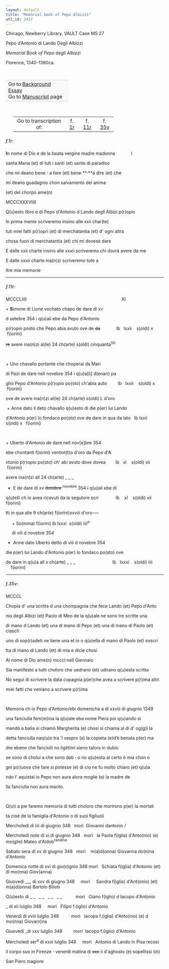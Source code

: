 ```yaml
---
layout: default
title: "Memorial book of Pepo Albizzi"
utl_id: 2437
---
```



Chicago, Newberry Library, VAULT Case MS 27


Pepo d’Antonio di Lando Degli Albizzi


*Memorial Book of Pepo degli Albizzi*


Florence, 1340-1360ca.


 

<table border="0.5" cellpadding="1" cellspacing="1" style="width: 200px; background-color:#F8F8F8;"><tbody style="border-color:#ccc"><tr style="border-color:#ccc"><td>Go to <a href="{{ site.baseurl }}/essay/001" target="_blank">Background Essay</a><br />
			Go to <a href="{{ site.baseurl }}/www/record.html?id=001" target="_blank">Manuscript</a> page</td>
</tr></tbody></table>
 


<table border="0.5" cellpadding="1" cellspacing="1" style="width: 320px; margin-left: 0.25in;"><tbody><tr style="border-color:#B3B6B7"><td style="text-align:center">Go to transcription of:</td>
<td style="text-align:center">f. <a href="#1">1r</a></td>
<td style="text-align:center">f. <a href="#2">11r</a></td>
<td style="text-align:center">f. <a href="#3">35v</a></td>
</tr></tbody></table>
<h5 id="1" style="color:#555;">f.1r:</h5>

**I**n nome di Dio e de la beata vergine madre madonna             I


santa Maria (et) di tuti i santi (et) sante di paradiso


che mi deano bene **·** a fare (et) bene **·**a dire (et) che


mi deano guadagnio chon salvamento del anima


(et) del chorpo ame(n)


MCCCXXXVIIII


Q(u)esto libro e di Pepo d'Antonio d Lando degli Albizi p(r)opio



In prima mente scriveremo insino alle xxii char(te)


tuti miei fatti p(r)opri (et) di merchatantia (et) d' ogni altra


chosa fuori di merchatantia (et) chi mi dovese dare


E dalle xxii charte insino alle xxxii scriveremo chi dovrà avere da me


E dalle xxxii charte ina(n)zi scriveremo tute a


ltre mie memorie


<hr /><h5 id="2" style="color:#555;">f.11r:</h5>

MCCCLIIII                                                                             XI


+ **S**imone di Lione vochato chapo de dare di xv


d setebre 354 i q(u)ali ebe da Pepo d'Antonio


p(r)opio posto che Pepo abia avuto ove de <s>da</s>             lb   lxxii    s(oldi) x      f(iorini)


<s>re</s> avere ina(n)zi al(le) 24 ch(arte) s(oldi) cinquanta<sup>50</sup>            

<div align="center"> </div>

+ Uno chavallo portante che choperai da Mari


di Pazi de dare nell novebre 354 i q(u)a[li] d(enari) pa


ghò Pepo d'Antonio p(r)opio po(sto) ch'abia auto         lb   lxxii    s(oldi) x       f(iorini)


ove de avere ina(n)zi al(le) 24 ch(arte) s(oldi) L d'oro            


 + Anne dato il deto chavallo q(u)esto di die p(er) lui Lando


d'Antonio p(er) lo fondaco po(sto) ove de dare in qua da lato   lb lxxii    s(oldi) x   f(iorini)

<div align="center"> </div>

+ Uberto d'Antonio de dare nell nov[e]bre 354


ebe chontanti f(iorini) ventiot(t)o d'oro da Pepo d'A


ntonio p(r)opio po(sto) ch' abi avuto dove dovea        lb   xl    s(oldi) xii         f(iorini)


avere ina(n)zi all 24 ch(arte) _ _ _                                          


+ E de dare di xv <s>dotobre</s> <sup>novebre</sup> 354 i q(u)ali ebe di


q(u)elli ch io avea ricevuti da la segutore scri              lb    xl    s(oldi) xii    f(iorini)


tti in qua alle 9 ch(arte) f(iorini)xxviii d'oro-—                                


     + So(mma) f(iorini) lb lxxxi  s(oldi) iiii<sup>o</sup>


     di viii d novebre 354


+ Anne dato Uberto detto dì viii d novebre 354


die p(er) lui Lando d'Antonio p(er) lo fondaco po(sto) ove


de dare in q(u)a all x ch(arte) _ _ _                              lb   lxxxi    s(oldi) iiii     f(iorini)


<hr /><h5 id="3" style="color:#555;">f.35v:</h5>

MCCCL                                                             


Chopia d' una scritta d una chompagnia che fece Lando (et) Pepo d'Anto


nio degli Albizi (et) Paolo di Meo de la q(u)ale ne sono tre scritte una


di mano d Lando (et) una di mano di Pepo (et) una di mano di Paolo (et) ciasch


uno di sop(r)adeti ne tiene una et io o q(u)ella di mano di Paolo (et) soscri


tta di mano di Lando (et) di mia e dicie chosì


Al nome di Dio ame(n) mcccl nell Giennaio


Sia manifesto a tutti choloro che uedrano (et) udirano q(u)esta scritta


No segui di scrivere la data copagnia p(er)che avea a scrivere p(r)ima altri


miei fatti che veniano a scrivere p(r)ima 


 


Memoria ch io Pepo d'Antonio/ebi domenicha a dì xxviii di giugnio 1349


una fanciulla fem(m)ina la q(u)ale ebe nome Piera poi q(u)ando si


mandò a balia si chiamò Margherita (e) chosì si chiama al di d' og(g)i la


detta fanciulla naq(u)e tra 'l vespro (e) la copieta (e)d’è benata p(er) ma


dre ebene che fanciulli no ligittimi sieno talora in dubio


se sono di cholui a che sono dati **·** o no q(u)esta al certo è mia chon o


gni p(r)uova che fare si potesse (e) di cio ne fu molto chiaro (et) q(u)a


ndo l' aquistai io Pepo non aura alora moglie (e) la madre de


lla fanciulla non aura marito.


 


Q(u)i a pie faremo memoria di tutti choloro che morirono p(er) la mortali


tà cioè de la famiglia d'Antonio o di suoi figliuoli


Mercholedì di iiii di giugnio 348   morì  Giovanni dantonio /


Mercholedì note di xi di giugnio 348   morì   la Paola f(iglia) d'Anto(nio) (e) mo(glie) Mateo d'Aldob<sup>randino</sup>


Sabato sera di xv di giugnio 348   morì    m(a)d(onna) Giovanna do(n)na d'Antonio


Domenica notte di xvi di giu(n)gnio 348 morì   Schiata f(iglia) d'Antonio (et) di mo(nna) Giov(anna)


Giuovedì ___ di xxv di giugno 348     morì     Sandra f(iglia) d'Ant(onio) (et) m(a)d(onna) Bartolo Bilioti


Q(u)esto di _ _   _ _   _ _   _ _           mori   Giano f(iglio) d Iacopo d'Antonio


_ di xii lulglio 348     morì   Filipo f.(iglio) d'Antonio


Venerdì di xviii lulglio 348          morì   Iacopa f.(iglia) d'Anto(nio) (e) d mo(nna) Giova(n)na


Giuovedì _di xxv lulglio 348         morì  Iacopo f.(iglio) d'Antonio


Mercholedì ser<sup>a</sup> di xxxi lulglio 348     morì   Antonio di Lando in Pisa recosi


il corpo suo in Firenze **·** venerdì matina di <s>xxx</s> ii d'aghosto (e) sopellissi i(n)


San Piero magiore

